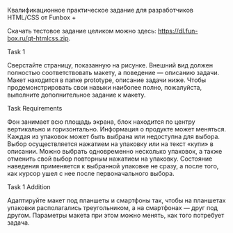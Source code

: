 Квалификационное практическое задание для разработчиков HTML/CSS от Funbox
+

Скачать тестовое задание целиком можно здесь: https://dl.fun-box.ru/qt-htmlcss.zip.


Task 1

Сверстайте страницу, показанную на рисунке. Внешний вид должен полностью соответствовать макету, а поведение — описанию задачи. Макет находится в папке prototype, описание задачи ниже. Чтобы продемонстрировать свои навыки наиболее полно, пожалуйста, выполните дополнительное задание к макету.


Task Requirements

Фон занимает всю площадь экрана, блок находится по центру вертикально и горизонтально.
Информация о продукте может меняться.
Каждая из упаковок может быть выбрана или недоступна для выбора. Выбор осуществляется нажатием на упаковку или на текст «купи» в описании.
Можно выбрать одновременно несколько упаковок, а также отменить свой выбор повторным нажатием на упаковку.
Состояние наведения применяется к выбранной упаковке не сразу, а после того, как курсор ушел с нее после первоначального выбора.


Task 1 Addition

Адаптируйте макет под планшеты и смартфоны так, чтобы на планшетах упаковки располагались треугольником, а на смартфонах — друг под другом. Параметры макета при этом можно менять, как того потребует задача.

